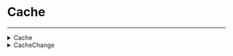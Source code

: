# Cache
---
<details><summary markdown="span">
Cache</summary>

---

#### Returns a cached value or all cached values.

##### `Client`
##### Lib.Cache(key)

#### Parameters
- **key**: cacheValues - The key to get the cached value
#### Return
- **return**: table
    - **ped**: number
    - **veh**: number | boolean
    - **coords**: vector4
    - **seat**: number | boolean
    - **source**: number
    - **weapon**: number | boolean
#### Example
```lua
print(Cache.coords)

```

---
</details>

<details><summary markdown="span">
CacheChange</summary>

---

#### Listen for changes in the cache.

##### `Client`
##### Lib.CacheChange(key, handler)

#### Parameters
- **key**: "ped" | "veh" | "coords" | "seat" | "source" | "weapon" - The key to listen for changes
- **handler**: fun(value: string | number | boolean | vector4, oldValue: string | number | boolean | vector4) - The callback function to be called when the value changes
#### Example
```lua
Lib.CacheChange("weapon", function(new, old)
  print("New weapon:", new)
  print("Old weapon:", old)
end)

```

---
</details>

